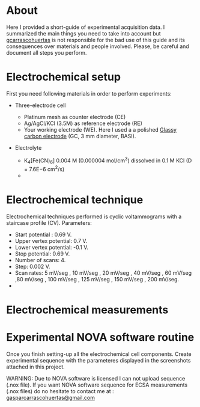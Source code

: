 # About

Here I provided a short-guide of experimental acquisition data. I summarized the main things you need to take into account but [gcarrascohuertas]( https://github.com/gcarrascohuertas) is not responsible for the bad use of this guide and its consequences over materials and people involved. Please, be careful and document all steps you perform. 

# Electrochemical setup

First you need following materials in order to perform experiments:

- Three-electrode cell

    - Platinum mesh as counter electrode (CE)
    - Ag/AgCl/KCl (3.5M) as reference electrode (RE)
    - Your working electrode (WE). Here I used a a polished  [Glassy carbon electrode](https://www.basinc.com/products/MF-2012)   (GC, 3 mm diameter, BASI).

- Electrolyte
    - K<sub>4</sub>[Fe(CN)<sub>6</sub>]  0.004 M (0.000004 mol/cm<sup>3</sup>) dissolved in 0.1 M KCl (D = 7.6E−6 cm<sup>2</sup>/s)
    - 
# Electrochemical technique

Electrochemical techniques performed is cyclic voltammograms with a staircase profile (CV). Parameters: 

   - Start potential : 0.69 V.
   - Upper vertex potential: 0.7 V.
   - Lower vertex potential: -0.1 V.
   - Stop potential: 0.69 V. 
   - Number of scans: 4.
   - Step: 0.002 V.
   - Scan rates: 5 mV/seg , 10 mV/seg , 20 mV/seg , 40 mV/seg , 60 mV/seg ,80 mV/seg , 100 mV/seg , 125 mV/seg , 150 mV/seg , 200 mV/seg.
   - 
# Electrochemical measurements

# Experimental NOVA software routine 

Once you finish setting-up all the electrochemical cell components. Create experimental sequence with the parameteres displayed in the  screenshots attached in this project.  

WARNING: Due to NOVA software is licensed I can not upload sequence (.nox file). If you want NOVA software sequence for ECSA measurements (.nox files) do no hesitate to contact me at :  gasparcarrascohuertas@gmail.com
